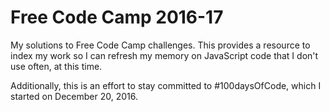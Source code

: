 # Free Code Camp 2016-17
My solutions to Free Code Camp challenges. This provides a resource to index my work so I can refresh my memory on JavaScript code that I don't use often, at this time.

Additionally, this is an effort to stay committed to #100daysOfCode, which I started on December 20, 2016.
